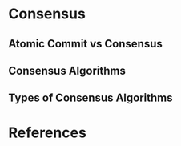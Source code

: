 # Consensus 

## Atomic Commit vs Consensus

## Consensus Algorithms

## Types of Consensus Algorithms

# References